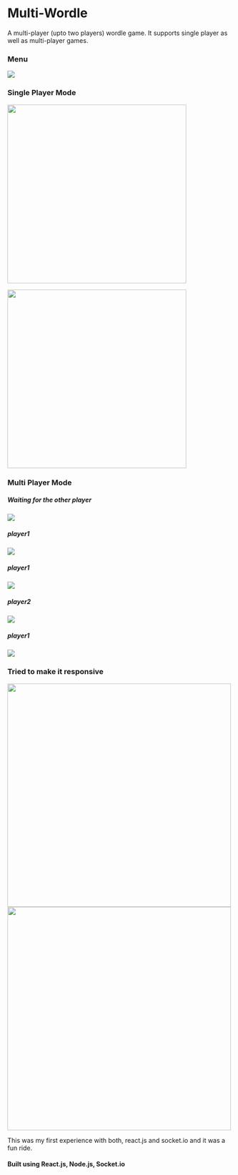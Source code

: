 # Multi-Wordle
A multi-player (upto two players) wordle game. 
It supports single player as well as multi-player games. 

### Menu
<img src="https://github.com/arxxv/Multi-Wordle/blob/main/screenshots/menu.png"><img/>
### Single Player Mode
<img src="https://github.com/arxxv/Multi-Wordle/blob/main/screenshots/single-player-correct.jpg" width="400px"><img/>

<img src="https://github.com/arxxv/Multi-Wordle/blob/main/screenshots/single-player-wrong.jpg" width="400px"><img/>
### Multi Player Mode

##### Waiting for the other player
<img src="https://github.com/arxxv/Multi-Wordle/blob/main/screenshots/roomid.png"><img/>

##### player1
<img src="https://github.com/arxxv/Multi-Wordle/blob/main/screenshots/multi-player-i.png"><img/>

##### player1
<img src="https://github.com/arxxv/Multi-Wordle/blob/main/screenshots/multi-player-ii.png"><img/>

##### player2
<img src="https://github.com/arxxv/Multi-Wordle/blob/main/screenshots/multi-player-iii.png"><img/>

##### player1
<img src="https://github.com/arxxv/Multi-Wordle/blob/main/screenshots/multi-player-vi.png"><img/>

### Tried to make it responsive
<img src="https://github.com/arxxv/Multi-Wordle/blob/main/screenshots/multi-player-wrong.jpg" height="500px"><img/>
<img src="https://github.com/arxxv/Multi-Wordle/blob/main/screenshots/single-player-wrong-ii.jpg" height="500px"><img/>

This was my first experience with both, react.js and socket.io and it was a fun ride.

#### Built using React.js, Node.js, Socket.io
